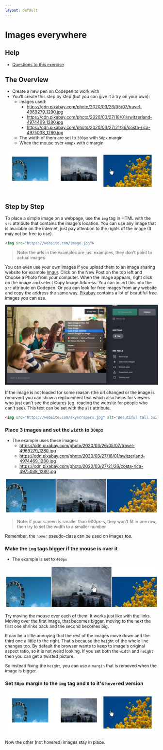 ```yaml
---
layout: default
---
```

# Images everywhere

## Help

- [Questions to this exercise](http://askbot.greenfox.academy/questions/tags:images/)

## The Overview

- Create a new pen on Codepen to work with
- You'll create this step by step (but you can give it a try on your own):
  - images used:
    - https://cdn.pixabay.com/photo/2020/03/26/05/07/travel-4969279_1280.jpg
    - https://cdn.pixabay.com/photo/2020/03/27/18/01/switzerland-4974469_1280.jpg
    - https://cdn.pixabay.com/photo/2020/03/27/21/26/costa-rica-4975038_1280.jpg
  - The width of them are set to `300px` with `50px` margin
  - When the mouse over `400px` with `0` margin

![links](assets/images-02.png)

## Step by Step

To place a simple image on a webpage, use the `img` tag in HTML with the `src` attribute that contains the image's location. You can use any image that is available on the internet, just pay attention to the rights of the image (It may not be free to use).

```html
<img src="https://website.com/image.jpg">
```

> Note: the urls in the examples are just examples, they don't point to actual images

You can even use your own images if you upload them to an image sharing website for example [Imgur](https://imgur.com). Click on the New Post on the top left and Choose a Photo from your computer. When the image appears, right click on the image and select Copy Image Address. You can insert this into the `src` attribute on Codepen. Or you can look for free images from any website and copy the address the same way. [Pixabay](https://pixabay.com/) contains a lot of beautiful free images you can use.

![links](assets/images-copy.png)

If the image is not loaded for some reason (the url changed or the image is removed) you can show a replacement text which also helps for viewers who just can't see the pictures (eg. reading the website for people who can't see). This text can be set with the `alt` attribute.

```html
<img src="https://website.com/skyscrapers.jpg" alt="Beautiful tall buildings touching the sky">
```

### Place 3 images and set the `width` to `300px`

- The example uses these images:
  - https://cdn.pixabay.com/photo/2020/03/26/05/07/travel-4969279_1280.jpg
  - https://cdn.pixabay.com/photo/2020/03/27/18/01/switzerland-4974469_1280.jpg
  - https://cdn.pixabay.com/photo/2020/03/27/21/26/costa-rica-4975038_1280.jpg

![links](assets/images-01.png)

> Note: if your screen is smaller than 900px-s, they won't fit in one row, then try to set the width to a smaller number

Remember, the `hover` pseudo-class can be used on images too.

### Make the `img` tags bigger if the mouse is over it

- The example is set to `400px`

![links](assets/images-03.png)

Try moving the mouse over each of them. It works just like with the links. Moving over the first image, that becomes bigger, moving to the next the first one shrinks back and the second becomes big.

It can be a little annoying that the rest of the images move down and the third one a little to the right. That's because the `height` of the whole line changes too. By default the browser wants to keep to image's original aspect ratio, so it is not weird looking. If you set both the `width` and `height` then you can get a twisted picture.

So instead fixing the `height`, you can use a `margin` that is removed when the image is bigger.

### Set `50px` margin to the `img` tag and `0` to it's `hover`ed version

![links](assets/images-02.png)

Now the other (not hovered) images stay in place.
